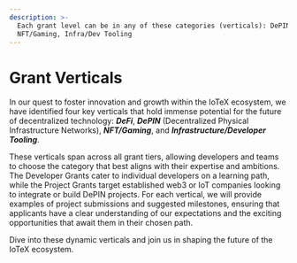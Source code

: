 ```yaml
---
description: >-
  Each grant level can be in any of these categories (verticals): DePIN, DeFi,
  NFT/Gaming, Infra/Dev Tooling
---
```


# Grant Verticals

In our quest to foster innovation and growth within the IoTeX ecosystem, we have identified four key verticals that hold immense potential for the future of decentralized technology: _**DeFi**_, _**DePIN**_ (Decentralized Physical Infrastructure Networks), _**NFT/Gaming**_, and _**Infrastructure/Developer Tooling**_.&#x20;

These verticals span across all grant tiers, allowing developers and teams to choose the category that best aligns with their expertise and ambitions. The Developer Grants cater to individual developers on a learning path, while the Project Grants target established web3 or IoT companies looking to integrate or build DePIN projects. For each vertical, we will provide examples of project submissions and suggested milestones, ensuring that applicants have a clear understanding of our expectations and the exciting opportunities that await them in their chosen path.

Dive into these dynamic verticals and join us in shaping the future of the IoTeX ecosystem.
